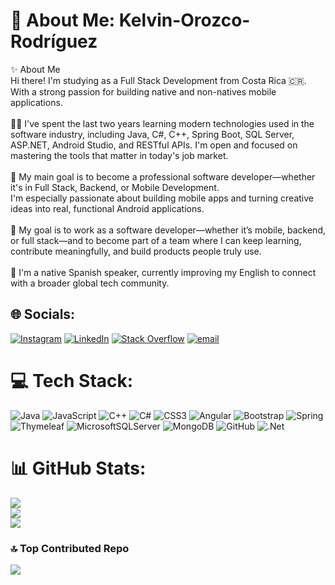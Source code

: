 
# 💫 About Me: Kelvin-Orozco-Rodríguez
✨ About Me<br>Hi there! I'm studying as a Full Stack Development from Costa Rica 🇨🇷.<br>With a strong passion for building native and non-natives mobile applications.<br><br>👨‍💻 I've spent the last two years learning modern technologies used in the software industry, including Java, C#, C++, Spring Boot, SQL Server, ASP.NET, Android Studio, and RESTful APIs. I'm open and focused on mastering the tools that matter in today's job market.<br><br>📱 My main goal is to become a professional software developer—whether it's in Full Stack, Backend, or Mobile Development.<br>I'm especially passionate about building mobile apps and turning creative ideas into real, functional Android applications.<br><br>🚀 My goal is to work as a software developer—whether it’s mobile, backend, or full stack—and to become part of a team where I can keep learning, contribute meaningfully, and build products people truly use.<br><br>🔭 I'm a native Spanish speaker, currently improving my English to connect with a broader global tech community.<br>


## 🌐 Socials:
[![Instagram](https://img.shields.io/badge/Instagram-%23E4405F.svg?logo=Instagram&logoColor=white)](https://instagram.com/https://www.instagram.com/kelvin_or29/) [![LinkedIn](https://img.shields.io/badge/LinkedIn-%230077B5.svg?logo=linkedin&logoColor=white)](https://linkedin.com/in/kelvinorozcorodríguez) [![Stack Overflow](https://img.shields.io/badge/-Stackoverflow-FE7A16?logo=stack-overflow&logoColor=white)](https://stackoverflow.com/users/20898189) [![email](https://img.shields.io/badge/Email-D14836?logo=gmail&logoColor=white)](mailto:Kelvinor29@gmail.com) 

# 💻 Tech Stack:
![Java](https://img.shields.io/badge/java-%23ED8B00.svg?style=flat&logo=openjdk&logoColor=white) ![JavaScript](https://img.shields.io/badge/javascript-%23323330.svg?style=flat&logo=javascript&logoColor=%23F7DF1E) ![C++](https://img.shields.io/badge/c++-%2300599C.svg?style=flat&logo=c%2B%2B&logoColor=white) ![C#](https://img.shields.io/badge/c%23-%23239120.svg?style=flat&logo=csharp&logoColor=white) ![CSS3](https://img.shields.io/badge/css3-%231572B6.svg?style=flat&logo=css3&logoColor=white) ![Angular](https://img.shields.io/badge/angular-%23DD0031.svg?style=flat&logo=angular&logoColor=white) ![Bootstrap](https://img.shields.io/badge/bootstrap-%238511FA.svg?style=flat&logo=bootstrap&logoColor=white) ![Spring](https://img.shields.io/badge/spring-%236DB33F.svg?style=flat&logo=spring&logoColor=white) ![Thymeleaf](https://img.shields.io/badge/Thymeleaf-%23005C0F.svg?style=flat&logo=Thymeleaf&logoColor=white) ![MicrosoftSQLServer](https://img.shields.io/badge/Microsoft%20SQL%20Server-CC2927?style=flat&logo=microsoft%20sql%20server&logoColor=white) ![MongoDB](https://img.shields.io/badge/MongoDB-%234ea94b.svg?style=flat&logo=mongodb&logoColor=white) ![GitHub](https://img.shields.io/badge/github-%23121011.svg?style=flat&logo=github&logoColor=white) ![.Net](https://img.shields.io/badge/.NET-5C2D91?style=flat&logo=.net&logoColor=white)
# 📊 GitHub Stats:
![](https://github-readme-stats.vercel.app/api?username=kelvinor29&theme=tokyonight&hide_border=true&include_all_commits=false&count_private=false)<br/>
![](https://nirzak-streak-stats.vercel.app/?user=kelvinor29&theme=tokyonight&hide_border=true)<br/>
![](https://github-readme-stats.vercel.app/api/top-langs/?username=kelvinor29&theme=tokyonight&hide_border=true&include_all_commits=false&count_private=false&layout=compact)

### 🔝 Top Contributed Repo
![](https://github-contributor-stats.vercel.app/api?username=kelvinor29&limit=5&theme=dark&combine_all_yearly_contributions=true)

